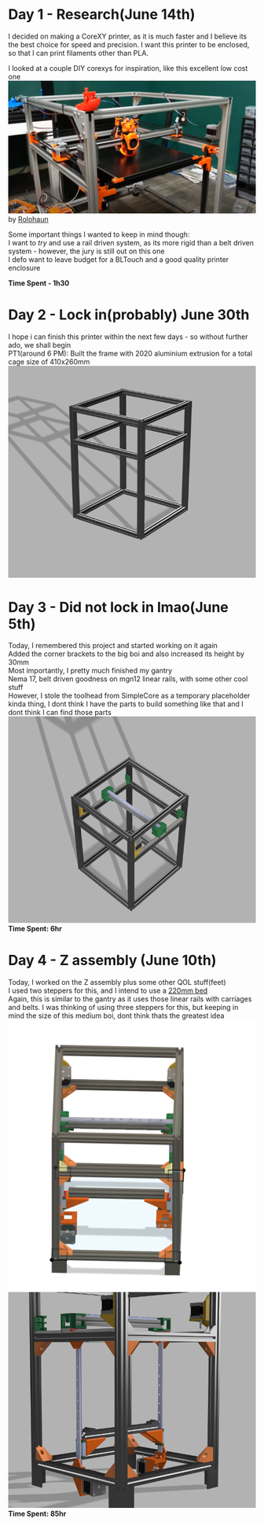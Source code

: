 # Day 1 - Research(June 14th)

I decided on making a CoreXY printer, as it is much faster and I believe its the best choice for speed and precision. I want this printer to be enclosed, so that I can print filaments other than PLA.<br>

I looked at a couple DIY corexys for inspiration, like this excellent low cost one<br>
![alt text](ASSETS/image.png)<br>
by [Rolohaun](https://www.youtube.com/watch?v=HWfT2JbMOvM)<br>

Some important things I wanted to keep in mind though:<br>
I want to _try_ and use a rail driven system, as its more rigid than a belt driven system - however, the jury is still out on this one<br>
I defo want to leave budget for a BLTouch and a good quality printer enclosure<br>

**Time Spent - 1h30**

# Day 2 - Lock in(probably) June 30th

I hope i can finish this printer within the next few days - so without further ado, we shall begin<br>
PT1(around 6 PM): Built the frame with 2020 aluminium extrusion for a total cage size of 410x260mm<br>
![alt text](image-1.png)<br>

# Day 3 - Did not lock in lmao(June 5th)

Today, I remembered this project and started working on it again<br>
Added the corner brackets to the big boi and also increased its height by 30mm<br>
Most importantly, I pretty much finished my gantry<br>
Nema 17, belt driven goodness on mgn12 linear rails, with some other cool stuff<br>
However, I stole the toolhead from SimpleCore as a temporary placeholder kinda thing, I dont think I have the parts to build something like that and I dont think I can find those parts<br>
![alt text](image-2.png)
**Time Spent: 6hr**

# Day 4 - Z assembly (June 10th)

Today, I worked on the Z assembly plus some other QOL stuff(feet)<br>
I used two steppers for this, and I intend to use a [220mm bed](https://novo3d.in/3d-printer-heatbed-220x220mm/) <br>
Again, this is similar to the gantry as it uses those linear rails with carriages and belts. I was thinking of using three steppers for this, but keeping in mind the size of this medium boi, dont think thats the greatest idea
![alt text](image.png)<br>
![alt text](image-3.png)
**Time Spent: 85hr**
